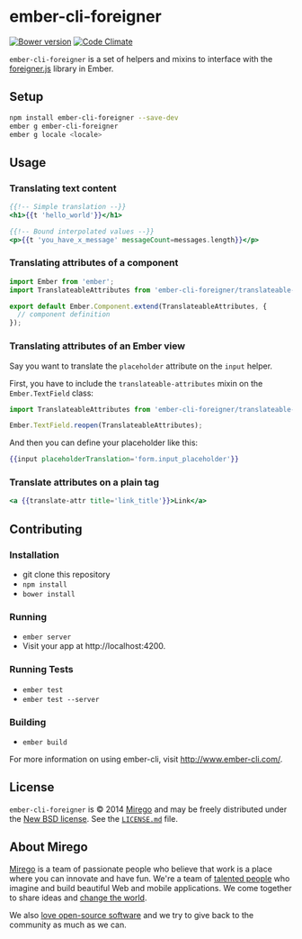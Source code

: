 # ember-cli-foreigner

[![Bower version](https://badge.fury.io/bo/ember-cli-foreigner.svg)](http://badge.fury.io/bo/ember-cli-foreigner)
[![Code Climate](http://img.shields.io/codeclimate/github/mirego/ember-cli-foreigner.svg)](https://codeclimate.com/github/mirego/ember-cli-foreigner)

`ember-cli-foreigner` is a set of helpers and mixins to interface with the [foreigner.js](https://github.com/mirego/foreigner.js) library in Ember.

## Setup

```bash
npm install ember-cli-foreigner --save-dev
ember g ember-cli-foreigner
ember g locale <locale>
```

## Usage

### Translating text content

```hbs
{{!-- Simple translation --}}
<h1>{{t 'hello_world'}}</h1>

{{!-- Bound interpolated values --}}
<p>{{t 'you_have_x_message' messageCount=messages.length}}</p>
```

### Translating attributes of a component

```js
import Ember from 'ember';
import TranslateableAttributes from 'ember-cli-foreigner/translateable-attributes';

export default Ember.Component.extend(TranslateableAttributes, {
  // component definition
});
```

### Translating attributes of an Ember view

Say you want to translate the `placeholder` attribute on the `input` helper.

First, you have to include the `translateable-attributes` mixin on the `Ember.TextField` class:

```js
import TranslateableAttributes from 'ember-cli-foreigner/translateable-attributes';

Ember.TextField.reopen(TranslateableAttributes);
```

And then you can define your placeholder like this:

```hbs
{{input placeholderTranslation='form.input_placeholder'}}
```

### Translate attributes on a plain tag

```hbs
<a {{translate-attr title='link_title'}}>Link</a>
```

## Contributing

### Installation

- git clone this repository
- `npm install`
- `bower install`

### Running

- `ember server`
- Visit your app at http://localhost:4200.

### Running Tests

- `ember test`
- `ember test --server`

### Building

- `ember build`

For more information on using ember-cli, visit http://www.ember-cli.com/.

## License

`ember-cli-foreigner` is © 2014 [Mirego](http://www.mirego.com) and may be freely distributed under the [New BSD license](http://opensource.org/licenses/BSD-3-Clause).
See the [`LICENSE.md`](https://github.com/mirego/ember-cli-foreigner/blob/master/LICENSE.md) file.

## About Mirego

[Mirego](http://mirego.com) is a team of passionate people who believe that work is a place where you can innovate and have fun. We're a team of [talented people](http://life.mirego.com) who imagine and build beautiful Web and mobile applications. We come together to share ideas and [change the world](http://mirego.org).

We also [love open-source software](http://open.mirego.com) and we try to give back to the community as much as we can.

